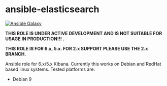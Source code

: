 # ansible-elasticsearch
[![Ansible Galaxy](https://img.shields.io/badge/ansible--galaxy-elastic.elasticsearch-blue.svg)](https://galaxy.ansible.com/elastic/elasticsearch/)

**THIS ROLE IS UNDER ACTIVE DEVELOPMENT AND IS NOT SUITABLE FOR USAGE IN PRODUCTION!!! .**

**THIS ROLE IS FOR 6.x, 5.x. FOR 2.x SUPPORT PLEASE USE THE 2.x BRANCH.**

Ansible role for 6.x/5.x Kibana.  Currently this works on Debian and RedHat based linux systems.  Tested platforms are:

* Debian 9
